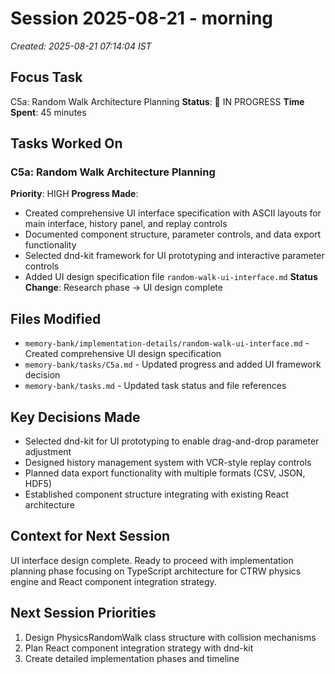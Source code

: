 # Session 2025-08-21 - morning
*Created: 2025-08-21 07:14:04 IST*

## Focus Task
C5a: Random Walk Architecture Planning
**Status**: 🔄 IN PROGRESS
**Time Spent**: 45 minutes

## Tasks Worked On
### C5a: Random Walk Architecture Planning
**Priority**: HIGH
**Progress Made**:
- Created comprehensive UI interface specification with ASCII layouts for main interface, history panel, and replay controls
- Documented component structure, parameter controls, and data export functionality
- Selected dnd-kit framework for UI prototyping and interactive parameter controls
- Added UI design specification file `random-walk-ui-interface.md`
**Status Change**: Research phase → UI design complete

## Files Modified
- `memory-bank/implementation-details/random-walk-ui-interface.md` - Created comprehensive UI design specification
- `memory-bank/tasks/C5a.md` - Updated progress and added UI framework decision
- `memory-bank/tasks.md` - Updated task status and file references

## Key Decisions Made
- Selected dnd-kit for UI prototyping to enable drag-and-drop parameter adjustment
- Designed history management system with VCR-style replay controls
- Planned data export functionality with multiple formats (CSV, JSON, HDF5)
- Established component structure integrating with existing React architecture

## Context for Next Session
UI interface design complete. Ready to proceed with implementation planning phase focusing on TypeScript architecture for CTRW physics engine and React component integration strategy.

## Next Session Priorities
1. Design PhysicsRandomWalk class structure with collision mechanisms
2. Plan React component integration strategy with dnd-kit
3. Create detailed implementation phases and timeline
